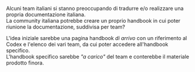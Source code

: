 Alcuni team italiani si stanno preoccupando di tradurre e/o realizzare una propria documentazione italiana.</br>
La community italiana potrebbe creare un proprio handbook in cui poter riunione la documentazione, suddivisa per team?

L'idea iniziale sarebbe una pagina handbook _di arrivo_ con un riferimento al Codex e l'elenco dei vari team, da cui poter accedere all'handbook specifico.</br>
L'handbook specifico sarebbe _"a carico"_ del team e conterebbe il materiale prodotto finora.